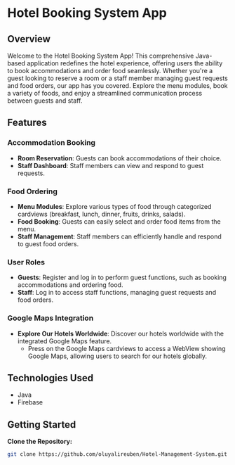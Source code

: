 # Hotel Booking System App

## Overview
Welcome to the Hotel Booking System App! This comprehensive Java-based application redefines the hotel experience, offering users the ability to book accommodations and order food seamlessly. Whether you're a guest looking to reserve a room or a staff member managing guest requests and food orders, our app has you covered. Explore the menu modules, book a variety of foods, and enjoy a streamlined communication process between guests and staff.

## Features

### Accommodation Booking
- **Room Reservation**: Guests can book accommodations of their choice.
- **Staff Dashboard**: Staff members can view and respond to guest requests.

### Food Ordering
- **Menu Modules**: Explore various types of food through categorized cardviews (breakfast, lunch, dinner, fruits, drinks, salads).
- **Food Booking**: Guests can easily select and order food items from the menu.
- **Staff Management**: Staff members can efficiently handle and respond to guest food orders.

### User Roles
- **Guests**: Register and log in to perform guest functions, such as booking accommodations and ordering food.
- **Staff**: Log in to access staff functions, managing guest requests and food orders.

### Google Maps Integration
- **Explore Our Hotels Worldwide**: Discover our hotels worldwide with the integrated Google Maps feature.
  - Press on the Google Maps cardviews to access a WebView showing Google Maps, allowing users to search for our hotels globally.

## Technologies Used
-  Java
-  Firebase 

## Getting Started
**Clone the Repository:**
   ```bash
   git clone https://github.com/oluyalireuben/Hotel-Management-System.git

   
